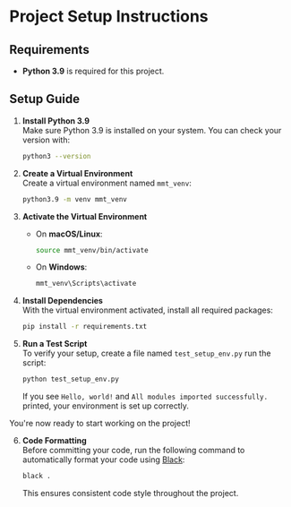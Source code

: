 # Project Setup Instructions

## Requirements

- **Python 3.9** is required for this project.

## Setup Guide

1. **Install Python 3.9**  
    Make sure Python 3.9 is installed on your system. You can check your version with:
    ```bash
    python3 --version
    ```

2. **Create a Virtual Environment**  
    Create a virtual environment named `mmt_venv`:
    ```bash
    python3.9 -m venv mmt_venv
    ```

3. **Activate the Virtual Environment**

    - On **macOS/Linux**:
      ```bash
      source mmt_venv/bin/activate
      ```
    - On **Windows**:
      ```cmd
      mmt_venv\Scripts\activate
      ```

4. **Install Dependencies**  
    With the virtual environment activated, install all required packages:
    ```bash
    pip install -r requirements.txt
    ```

5. **Run a Test Script**  
    To verify your setup, create a file named `test_setup_env.py` run the script:
    ```bash
    python test_setup_env.py
    ```
    If you see `Hello, world!` and `All modules imported successfully.` printed, your environment is set up correctly.

You're now ready to start working on the project!


6. **Code Formatting**  
    Before committing your code, run the following command to automatically format your code using [Black](https://black.readthedocs.io/):
    ```bash
    black .
    ```
    This ensures consistent code style throughout the project.
